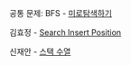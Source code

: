공통 문제: BFS - [미로탐색하기](https://www.acmicpc.net/problem/2178)

김효정 - [Search Insert Position](https://leetcode.com/problems/search-insert-position?envType=study-plan-v2&envId=binary-search)

신재안 - [스택 수열](https://www.acmicpc.net/problem/1874)
